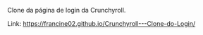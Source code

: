 Clone da página de login da Crunchyroll.

Link:  https://francine02.github.io/Crunchyroll---Clone-do-Login/
